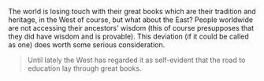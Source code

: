 The world is losing touch with their great books which are their tradition and heritage, in the West of course, but what about the East? People worldwide are not accessing their ancestors' wisdom (this of course presupposes that they did have wisdom and is provable). This deviation (if it could be called as one) does worth some serious consideration.

> Until lately the West has regarded it as self-evident that the road to education lay through great books.
